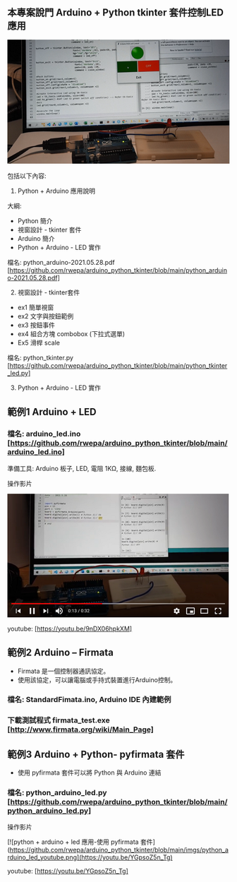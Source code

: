 ## 本專案說門 Arduino + Python tkinter 套件控制LED應用

![image](https://github.com/rwepa/arduino_python_tkinter/blob/main/imgs/arduino_tkinter_led.png)

包括以下內容:

1. Python + Arduino 應用說明

大綱:

+ Python 簡介
+ 視窗設計 - tkinter 套件
+ Arduino 簡介
+ Python + Arduino - LED 實作

檔名: python_arduino-2021.05.28.pdf
[https://github.com/rwepa/arduino_python_tkinter/blob/main/python_arduino-2021.05.28.pdf]

2. 視窗設計 - tkinter套件

+ ex1 簡單視窗
+ ex2 文字與按鈕範例
+ ex3 按鈕事件
+ ex4 組合方塊 combobox (下拉式選單)
+ Ex5 滑桿 scale

檔名: python_tkinter.py [https://github.com/rwepa/arduino_python_tkinter/blob/main/python_tkinter_led.py]

3. Python + Arduino - LED 實作

## 範例1 Arduino + LED

### 檔名: arduino_led.ino [https://github.com/rwepa/arduino_python_tkinter/blob/main/arduino_led.ino]

準備工具: Arduino 板子, LED, 電阻 1KΩ, 接線, 麵包板.

操作影片

[![Arduino car](https://github.com/rwepa/arduino_python_tkinter/blob/main/imgs/python_arduino_led_youtube.png)](https://youtu.be/9nDX06hpkXM)

youtube: [https://youtu.be/9nDX06hpkXM]

## 範例2 Arduino – Firmata

+ Firmata 是一個控制器通訊協定。
+ 使用該協定，可以讓電腦或手持式裝置進行Arduino控制。

### 檔名: StandardFimata.ino, Arduino IDE 內建範例

### 下載測試程式 firmata_test.exe [http://www.firmata.org/wiki/Main_Page]

## 範例3 Arduino + Python- pyfirmata 套件

+ 使用 pyfirmata 套件可以將 Python 與 Arduino 連結

### 檔名: python_arduino_led.py [https://github.com/rwepa/arduino_python_tkinter/blob/main/python_arduino_led.py]

操作影片

[![python + arduino + led 應用-使用 pyfirmata 套件](https://github.com/rwepa/arduino_python_tkinter/blob/main/imgs/python_arduino_led_youtube.png](https://youtu.be/YGpsoZ5n_Tg)

youtube: [https://youtu.be/YGpsoZ5n_Tg]


